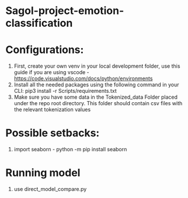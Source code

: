 # Sagol-project-emotion-classification
 
# Configurations:
 1. First, create your own venv in your local development folder, use this guide if you are using vscode - https://code.visualstudio.com/docs/python/environments
 2. Install all the needed packages using the following command in your CLI: pip3 install -r Scripts/requirements.txt
 3. Make sure you have some data in the Tokenized_data Folder placed under the repo root directory. This folder should contain csv files with the relevant tokenization   values


# Possible setbacks:
 1. import seaborn - python -m pip install seaborn


# Running model
 1. use direct_model_compare.py
